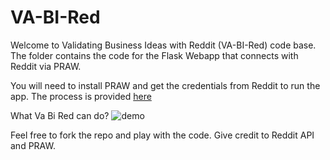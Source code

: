 # VA-BI-Red

Welcome to Validating Business Ideas with Reddit
(VA-BI-Red) code base. The folder contains the
code for the Flask Webapp that connects with
Reddit via PRAW.

You will need to install PRAW and get the
credentials from Reddit to run the app. The
process is provided
[here](https://praw.readthedocs.io/en/stable/getting_started/quick_start.html#authorized-reddit-instances)

What Va Bi Red can do? ![demo](vabired_demo.gif)

Feel free to fork the repo and play with the code.
Give credit to Reddit API and PRAW.
